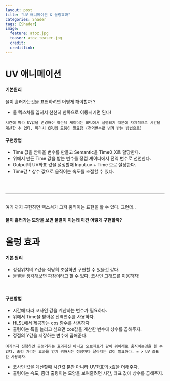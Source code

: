 ```yaml
---
layout: post
title: "UV 애니메이션 & 울렁효과"
categories: Shader
tags: [Shader]
image:
  feature: atoz.jpg
  teaser: atoz_teaser.jpg
  credit:
  creditlink:
---
```

# UV 애니메이션

#### 기본원리

 물이 흘러가는것을 표현하려면 어떻게 해야할까 ? <br>
 - 물 텍스쳐를 입혀서 천천히 한쪽으로 이동시키면 된다!

 `시간에 따라 UV값을 변경해야 하는데 셰이더는 GPU에서 실행되기 때문에 자체적으로
 시간을 계산할 수 없다. 따라서 CPU의 도움이 필요함 (전역변수로 넘겨 받는 방법으로)`<br>


#### 구현방법
- Time 값을 받아올 변수를 만들고 Semantic을 Time0_X로 할당한다.
- 위에서 만든 Time 값을 받는 변수를 정점 셰이더에서 전역 변수로 선언한다.
- Output의 UV좌표 값을 설정할때 Input.uv + Time 으로 설정한다.
- Time값 * 상수 값으로 움직이는 속도를 조절할 수 있다.
<br>
<br>
<hr>
<br>
여기 까지 구현하면 텍스쳐가 그저 움직이는 표현을 할 수 있다. 그런데..<br>

#### 물이 흘러가는 모양을 보면 물결이 이는데 이건 어떻게 구현할까?



# 울렁 효과

#### 기본 원리

- 정점위치의 Y값을 적당히 조절하면 구현할 수 있을것 같다.
- 물결을 생각해보면 파장이라고 할 수 있다. 코사인 그래프를 이용하자!

<br>

#### 구현방법
- 시간에 따라 코사인 값을 계산하는 변수가 필요하다.
- 위에서 Time을 받아온 전역변수를 사용하자.
- HLSL에서 제공하는 cos 함수를 사용하자
- 출렁이는 폭을 늘리고 싶으면 cos값을 계산한 변수에 상수를 곱해주자.
- 정점의 Y값을 저장하는 변수에 곱해준다.

`여기까지 진행하면 출렁거리는 효과까진 아니고 오브젝트가 같이 위아래로 움직이는것을 볼 수 있다.
출렁 거리는 효과를 얻기 위해서는 정점마다 달라지는 값이 필요하다. = > UV 좌표 값 사용하자.`

- 코사인 값을 계산할때 시간값 뿐만 아니라 UV좌표의 x값을 더해주자.
- 출렁이는 속도, 좀더 출렁이는 모양을 보여줄려면 시간, 좌표 값에 상수를 곱해주자.
